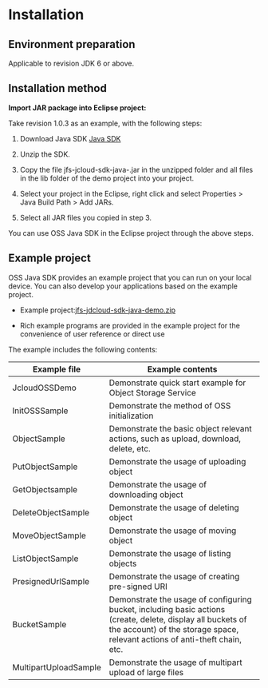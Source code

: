 # Installation

## Environment preparation

Applicable to revision JDK 6 or above.

## Installation method

**Import JAR package into Eclipse project:**

Take revision 1.0.3 as an example, with the following steps:

1. Download Java SDK [Java SDK](http://downloads.oss.cn-north-1.jcloudcs.com/jfs-jcloud-sdk-java-1.0.3-SNAPSHOT.jar)

2. Unzip the SDK.

3. Copy the file jfs-jcloud-sdk-java-<versionId>.jar in the unzipped folder and all files in the lib folder of the demo project into your project.

4. Select your project in the Eclipse, right click and select Properties > Java Build Path > Add JARs.

5. Select all JAR files you copied in step 3.

You can use OSS Java SDK in the Eclipse project through the above steps.


## Example project

OSS Java SDK provides an example project that you can run on your local device. You can also develop your applications based on the example project.

* Example project:[jfs-jdcloud-sdk-java-demo.zip](http://downloads.oss.cn-north-1.jcloudcs.com/jfs-jcloud-sdk-java-demo.zip)

* Rich example programs are provided in the example project for the convenience of user reference or direct use

The example includes the following contents:

|Example file|Example contents|
|-|-|
|JcloudOSSDemo|Demonstrate quick start example for Object Storage Service|
|InitOSSSample|Demonstrate the method of OSS initialization|
|ObjectSample|Demonstrate the basic object relevant actions, such as upload, download, delete, etc.|
|PutObjectSample|Demonstrate the usage of uploading object|
|GetObjectsample|Demonstrate the usage of downloading object|
|DeleteObjectSample|Demonstrate the usage of deleting object|
|MoveObjectSample|Demonstrate the usage of moving object|
|ListObjectSample|Demonstrate the usage of listing objects|
|PresignedUrlSample|Demonstrate the usage of creating pre-signed URI|
|BucketSample|Demonstrate the usage of configuring bucket, including basic actions (create, delete, display all buckets of the account) of the storage space, relevant actions of anti-theft chain, etc.|
|MultipartUploadSample|Demonstrate the usage of multipart upload of large files|
